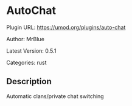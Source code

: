 # AutoChat

Plugin URL: https://umod.org/plugins/auto-chat

Author: MrBlue

Latest Version: 0.5.1

Categories: rust

## Description

Automatic clans/private chat switching
